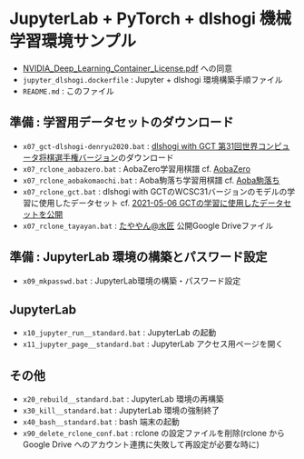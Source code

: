 # JupyterLab + PyTorch + dlshogi 機械学習環境サンプル

- [NVIDIA_Deep_Learning_Container_License.pdf](https://developer.download.nvidia.com/licenses/NVIDIA_Deep_Learning_Container_License.pdf) への同意
- `jupyter_dlshogi.dockerfile` : Jupyter + dlshogi 環境構築手順ファイル
- `README.md` : このファイル
## 準備 : 学習用データセットのダウンロード
- `x07_gct-dlshogi-denryu2020.bat` : [dlshogi with GCT 第31回世界コンピュータ将棋選手権バージョン](https://github.com/TadaoYamaoka/DeepLearningShogi/releases/tag/wcwc31)のダウンロード
- `x07_rclone_aobazero.bat` : AobaZero学習用棋譜
  cf. [AobaZero](http://www.yss-aya.com/aobazero/)
- `x07_rclone_aobakomaochi.bat` : Aoba駒落ち学習用棋譜
  cf. [Aoba駒落ち](http://www.yss-aya.com/komaochi/)
- `x07_rclone_gct.bat` : dlshogi with GCTのWCSC31バージョンのモデルの学習に使用したデータセット
  cf. [2021-05-06 GCTの学習に使用したデータセットを公開](https://tadaoyamaoka.hatenablog.com/entry/2021/05/06/223701)
- `x07_rclone_tayayan.bat` : [たややん@水匠](https://twitter.com/tayayan_ts) 公開Google Driveファイル
## 準備 : JupyterLab 環境の構築とパスワード設定
- `x09_mkpasswd.bat` : JupyterLab環境の構築・パスワード設定
## JupyterLab
- `x10_jupyter_run__standard.bat` : JupyterLab の起動
- `x11_jupyter_page__standard.bat` : JupyterLab アクセス用ページを開く
## その他
- `x20_rebuild__standard.bat` : JupyterLab 環境の再構築
- `x30_kill__standard.bat` : JupyterLab 環境の強制終了
- `x40_bash__standard.bat` : bash 端末の起動
- `x90_delete_rclone_conf.bat` : rclone の設定ファイルを削除(rclone から Google Drive へのアカウント連携に失敗して再設定が必要な時に)
